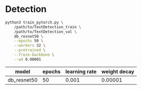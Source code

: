 # Detection
```bash
python3 train_pytorch.py \
    /path/to/TextDetection_train \
    /path/to/TextDetection_val \
    db_resnet50 \
    --epochs 50 \
    --workers 32 \
    --pretrained \
    --freze-backbone \
    --wd 0.00001
```
| model | epochs | learning rate | weight decay|
| --- | --- | --- | --- |
| db_resnet50 | 50 | 0.001 | 0.00001 |